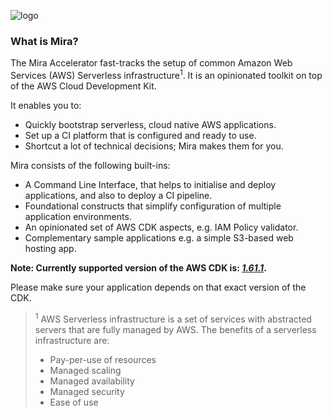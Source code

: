 ![logo]

### What is Mira?

The Mira Accelerator fast-tracks the setup of common Amazon Web Services (AWS) Serverless infrastructure<sup>1</sup>. 
It is an opinionated toolkit on top of the AWS Cloud Development Kit.

It enables you to:
- Quickly bootstrap serverless, cloud native AWS applications.
- Set up a CI platform that is configured and ready to use.
- Shortcut a lot of technical decisions; Mira makes them for you.

Mira consists of the following built-ins:

 * A Command Line Interface, that helps to initialise and deploy applications, and also to deploy a CI pipeline.
 * Foundational constructs that simplify configuration of multiple application environments.
 * An opinionated set of AWS CDK aspects, e.g. IAM Policy validator. 
 * Complementary sample applications e.g. a simple S3-based web hosting app.
 
__Note: Currently supported version of the AWS CDK is: *[1.61.1](https://github.com/aws/aws-cdk/releases/tag/v1.61.1)*.__
 
Please make sure your application depends on that exact version of the CDK.
  
> <sup>1</sup> AWS Serverless infrastructure is a set of services with abstracted servers that are fully managed by AWS.
> The benefits of a serverless infrastructure are:
> * Pay-per-use of resources 
> * Managed scaling
> * Managed availability
> * Managed security
> * Ease of use

[Quick Start Guide]: quick-start/
[Mira Overview]: overview/

<!-- Images -->
[logo]: img/Accel_Logo_Mira.svg
